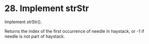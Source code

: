 # 28. Implement strStr

Implement strStr().

Returns the index of the first occurrence of needle in haystack, or -1 if needle is not part of haystack.